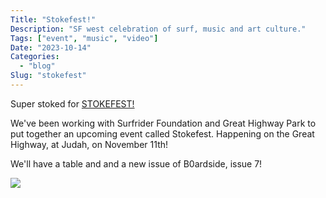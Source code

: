 ```yaml
---
Title: "Stokefest!"
Description: "SF west celebration of surf, music and art culture."
Tags: ["event", "music", "video"]
Date: "2023-10-14"
Categories:
  - "blog"
Slug: "stokefest"
---
```


<p>
Super stoked for <a href="https://sfstokefest.com/">STOKEFEST!</a>
</p>

<p>
We've been working with Surfrider Foundation and Great Highway Park to put together an upcoming event called Stokefest. Happening on the Great Highway, at Judah, on November 11th!</p>

<p>
We'll have a table and and a new issue of B0ardside, issue 7!</p>

<a href="https://sfstokefest.com/" target="_new"><img src="sunset.png"  class="responsive"></a>

